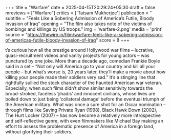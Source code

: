 +++
title = "Warfare"
date = 2025-04-15T20:29:24+05:30
draft = false
mreviews = ["Warfare"]
critics = ['Tatsam Mukherjee']
publication = ''
subtitle = "Feels Like a Sobering Admission of America’s Futile, Bloody Invasion of Iraq"
opening = "The film also takes note of the victims of bombings and killings by US troops."
img = 'warfare-2.png'
media = 'print'
source = "https://thewire.in/film/warfare-feels-like-a-sobering-admission-of-americas-futile-bloody-invasion-of-iraq"
score = 8
+++

t’s curious how all the prestige around Hollywood war films – lucrative, quasi-recruitment videos and vanity projects for young actors – was punctured by one joke. More than a decade ago, comedian Frankie Boyle said in a set – “Not only will America go to your country and kill all your people – but what’s worse is, 20 years later, they’ll make a movie about how killing your people made their soldiers very sad.” It’s a stinging line that rightfully sullied the stock character of the haunted American war veteran. Especially, when such films didn’t show similar sensitivity towards the broad-stroked, faceless ‘jihadis’ and innocent civilians, whose lives are boiled down to just being ‘collateral damage’ before the eventual triumph of the American military. What was once a sure shot for an Oscar nomination – through films like Saving Private Ryan (1998), Black Hawk Down (2002), The Hurt Locker (2007) – has now become a relatively more introspective and self-reflective genre, with even filmmakers like Michael Bay making an effort to assess the problematic presence of America in a foreign land, without glorifying their soldiers.
